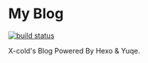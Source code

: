 # My Blog

[![build status][travis-image]][travis-url]

[travis-image]: https://img.shields.io/travis/x-cold/blog.svg?style=flat-square
[travis-url]: https://travis-ci.org/x-cold/blog

X-cold's Blog Powered By Hexo & Yuqe.
